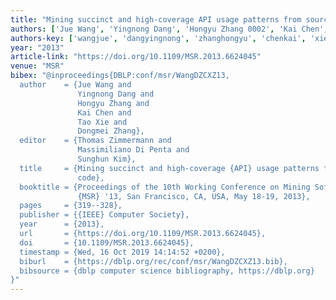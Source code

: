 ```yaml
---
title: "Mining succinct and high-coverage API usage patterns from source code"
authors: ['Jue Wang', 'Yingnong Dang', 'Hongyu Zhang 0002', 'Kai Chen', 'Tao Xie 0001', 'Dongmei Zhang']
authors-key: ['wangjue', 'dangyingnong', 'zhanghongyu', 'chenkai', 'xietao', 'zhangdongmei']
year: "2013"
article-link: "https://doi.org/10.1109/MSR.2013.6624045"
venue: "MSR"
bibex: "@inproceedings{DBLP:conf/msr/WangDZCXZ13,
  author    = {Jue Wang and
               Yingnong Dang and
               Hongyu Zhang and
               Kai Chen and
               Tao Xie and
               Dongmei Zhang},
  editor    = {Thomas Zimmermann and
               Massimiliano Di Penta and
               Sunghun Kim},
  title     = {Mining succinct and high-coverage {API} usage patterns from source
               code},
  booktitle = {Proceedings of the 10th Working Conference on Mining Software Repositories,
               {MSR} '13, San Francisco, CA, USA, May 18-19, 2013},
  pages     = {319--328},
  publisher = {{IEEE} Computer Society},
  year      = {2013},
  url       = {https://doi.org/10.1109/MSR.2013.6624045},
  doi       = {10.1109/MSR.2013.6624045},
  timestamp = {Wed, 16 Oct 2019 14:14:52 +0200},
  biburl    = {https://dblp.org/rec/conf/msr/WangDZCXZ13.bib},
  bibsource = {dblp computer science bibliography, https://dblp.org}
}"
---
```

